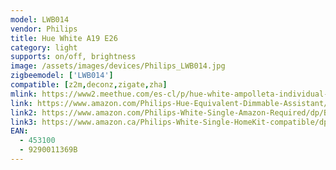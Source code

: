 ```yaml
---
model: LWB014
vendor: Philips
title: Hue White A19 E26 
category: light
supports: on/off, brightness
image: /assets/images/devices/Philips_LWB014.jpg
zigbeemodel: ['LWB014']
compatible: [z2m,deconz,zigate,zha]
mlink: https://www2.meethue.com/es-cl/p/hue-white-ampolleta-individual-e27/8718696449578
link: https://www.amazon.com/Philips-Hue-Equivalent-Dimmable-Assistant/dp/B073SSNNNH
link2: https://www.amazon.com/Philips-White-Single-Amazon-Required/dp/B016AEHUQ6
link3: https://www.amazon.ca/Philips-White-Single-HomeKit-compatible/dp/B01B9APZ6S
EAN: 
  - 453100
  - 9290011369B
---
```

